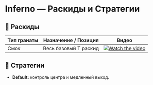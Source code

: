 # Inferno — Раскиды и Стратегии

## 🧨 Раскиды

| Тип гранаты | Назначение / Позиция         | Видео |
|-------------|------------------------------|-------|
| Смок        | Весь базовый Т раскид  | [![Watch the video](https://img.youtube.com/vi/mIjkB4Zt2sA/0.jpg)](https://www.youtube.com/watch?v=mIjkB4Zt2sA&ab_channel=CSTactics) |


## 📌 Стратегии

- **Default:** контроль центра и медленный выход.